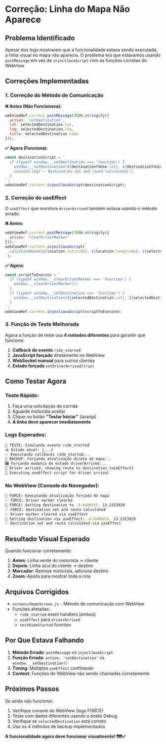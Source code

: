 # Correção: Linha do Mapa Não Aparece

## Problema Identificado

Apesar dos logs mostrarem que a funcionalidade estava sendo executada, a linha visual no mapa não aparecia. O problema era que estávamos usando `postMessage` em vez de `injectJavaScript` com as funções corretas do WebView.

## Correções Implementadas

### 1. **Correção do Método de Comunicação**

**❌ Antes (Não Funcionava):**
```javascript
webViewRef.current.postMessage(JSON.stringify({
  action: 'setDestination',
  lat: selectedDestination.lat,
  lng: selectedDestination.lng,
  title: selectedDestination.name
}));
```

**✅ Agora (Funciona):**
```javascript
const destinationScript = `
  if (typeof window.__setDestination === 'function') {
    window.__setDestination(${destinationToUse.lat}, ${destinationToUse.lng}, ${JSON.stringify(destinationToUse.name)});
    console.log('✅ Destination set and route calculated');
  }
`;
webViewRef.current.injectJavaScript(destinationScript);
```

### 2. **Correção do useEffect**

O `useEffect` que monitora `driverArrived` também estava usando o método errado:

**❌ Antes:**
```javascript
webViewRef.current.postMessage(JSON.stringify({
  action: 'clearDriverMarker'
}));
webViewRef.current.injectJavaScript(`
  calculateRoute(${location.latitude}, ${location.longitude}, ${selectedDestination.lat}, ${selectedDestination.lng});
`);
```

**✅ Agora:**
```javascript
const scriptToExecute = `
  if (typeof window.__clearDriverMarker === 'function') {
    window.__clearDriverMarker();
  }
  if (typeof window.__setDestination === 'function') {
    window.__setDestination(${selectedDestination.lat}, ${selectedDestination.lng}, ${JSON.stringify(selectedDestination.name)});
  }
`;
webViewRef.current.injectJavaScript(scriptToExecute);
```

### 3. **Função de Teste Melhorada**

Agora a função de teste usa **4 métodos diferentes** para garantir que funcione:

1. **Callback do evento** `ride_started`
2. **JavaScript forçado** diretamente no WebView  
3. **WebSocket manual** para outros clientes
4. **Estado forçado** `setDriverArrived(true)`

## Como Testar Agora

### Teste Rápido:
1. Faça uma solicitação de corrida
2. Aguarde motorista aceitar 
3. Clique no botão **"Testar Iniciar"** (laranja)
4. **A linha deve aparecer imediatamente**

### Logs Esperados:
```bash
🧪 TESTE: Simulando evento ride_started
📊 Estado atual: {...}
✅ Executando callbacks ride_started...
🔧 BACKUP: Forçando atualização direta do mapa...
🎛️ Forçando mudança de estado driverArrived...
🎯 Driver arrived, showing route to destination (useEffect)
🚀 Executing useEffect script for driver arrival
```

### No WebView (Console do Navegador):
```bash
🔧 FORCE: Executando atualização forçada do mapa
✅ FORCE: Driver marker cleared
🎯 FORCE: Setting destination to -8.8406015, 13.2323929
✅ FORCE: Destination set and route calculated
✅ Driver marker cleared via useEffect
🎯 Setting destination via useEffect: -8.8406015, 13.2323929
✅ Destination set and route calculated via useEffect
```

## Resultado Visual Esperado

Quando funcionar corretamente:

1. **Antes**: Linha verde do motorista → cliente
2. **Depois**: Linha azul do cliente → destino  
3. **Marcador**: Remove motorista, adiciona destino
4. **Zoom**: Ajusta para mostrar toda a rota

## Arquivos Corrigidos

- `screens/HomeScreen.js` - Método de comunicação com WebView
- Funções afetadas:
  - `ride_started` event handlers (ambos)
  - `useEffect` para `driverArrived`
  - `testRideStarted` function

## Por Que Estava Falhando

1. **Método Errado**: `postMessage` vs `injectJavaScript`
2. **Função Errada**: `action: 'setDestination'` vs `window.__setDestination()`
3. **Timing**: Múltiplos `useEffect` conflitando
4. **Context**: Funções do WebView não sendo chamadas corretamente

## Próximos Passos

Se ainda não funcionar:
1. Verifique console do WebView (logs FORCE)
2. Teste com dados diferentes usando o botão Debug
3. Verifique se `selectedDestination` está correto
4. Use os 4 métodos de backup implementados

**A funcionalidade agora deve funcionar visualmente! 🗺️✅**
